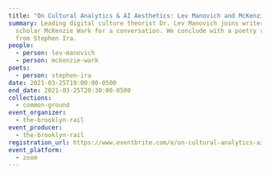 ```yaml
---
title: "On Cultural Analytics & AI Aesthetics: Lev Manovich and McKenzie Wark"
summary: Leading digital culture theorist Dr. Lev Manovich joins writer and
  scholar McKenzie Wark for a conversation. We conclude with a poetry reading
  from Stephen Ira.
people:
  - person: lev-manovich
  - person: mckenzie-wark
poets:
  - person: stephen-ira
date: 2021-03-25T19:00:00-0500
end_date: 2021-03-25T20:30:00-0500
collections:
  - common-ground
event_organizer:
  - the-brooklyn-rail
event_producer:
  - the-brooklyn-rail
registration_url: https://www.eventbrite.com/e/on-cultural-analytics-ai-aesthetics-lev-manovich-and-mckenzie-wark-tickets-147137487185
event_platform:
  - zoom
---
```

